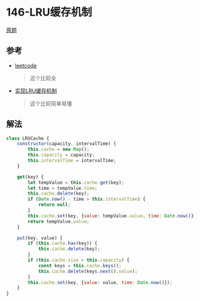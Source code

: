 # 146-LRU缓存机制

[原题](https://leetcode-cn.com/problems/lru-cache/)
## 参考
- [leetcode](https://leetcode-cn.com/problems/lru-cache/solution/bu-yong-yu-yan-nei-jian-de-map-gua-dang-feng-zhuan/)
    >  这个比较全
- [实现LRU缓存机制](https://github.com/LuckyWinty/fe-weekly-questions/issues/47)
    > 这个比较简单易懂
    
## 解法
```js
class LRUCache {
    constructor(capacity, intervalTime) {
        this.cache = new Map();
        this.capacity = capacity;
        this.intervalTime = intervalTime;
    }

    get(key) {
        let tempValue = this.cache.get(key);
        let time = tempValue.time;
        this.cache.delete(key);
        if (Date.now() - time > this.intervalTime) {
            return null;
        }
        this.cache.set(key, {value: tempValue.value, time: Date.now()});
        return tempValue.value;
    }

    put(key, value) {
        if (this.cache.has(key)) {
            this.cache.delete(key);
        }
        if (this.cache.size > this.capacity) {
            const keys = this.cache.keys();
            this.cache.delete(keys.next().value);
        }
        this.cache.set(key, {value: value, time: Date.now()});
    }
}
```